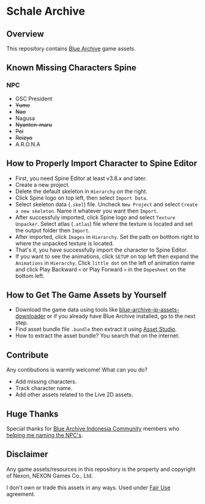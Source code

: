 # Schale Archive

## Overview

This repository contains [Blue Archive](https://bluearchive.nexon.com/home "Blue Archive") game assets.

## Known Missing Characters Spine

### NPC

- GSC President
- ~~Yume~~
- ~~Nao~~
- Nagusa
- ~~Nyanten-maru~~
- ~~Pei~~
- ~~Reizyo~~
- A.R.O.N.A

## How to Properly Import Character to Spine Editor

- First, you need Spine Editor at least v3.8.x and later.
- Create a new project.
- Delete the default skeleton in `Hierarchy` on the right.
- Click Spine logo on top left, then select `Import Data`.
- Select skeleton data (`.skel`) file. Uncheck `New Project` and select `Create a new skeleton`. Name it whatever you want then `Import`.
- After successfuly imported, click Spine logo and select `Texture Unpacker`. Select atlas (`.atlas`) file where the texture is located and set the output folder then `Import`.
- After imported, click `Images` in `Hierarchy`. Set the path on botttom right to where the unpacked texture is located.
- That's it, you have successfully import the character to Spine Editor.
- If you want to see the animations, click `SETUP` on top left then expand the `Animations` in `Hierarchy`. Click `little dot` on the left of animation name and click Play Backward `<` or Play Forward `>` in the `Dopesheet` on the bottom left.

## How to Get The Game Assets by Yourself

- Download the game data using tools like [blue-archive-jp-assets-downloader](https://github.com/xiongnemo/blue-archive-jp-assets-downloader "blue-archive-jp-assets-downloader") or if you already have Blue Archive installed, go to the next step.
- Find asset bundle file `.bundle` then extract it using [Asset Studio](https://github.com/Perfare/AssetStudio/releases "Asset Studio").
- How to extract the asset bundle? You search that on the internet.

## Contribute

Any contibutions is warmly welcome! What can you do?

- Add missing characters.
- Track character name.
- Add other assets related to the Live 2D assets.

## Huge Thanks

Special thanks for [Blue Archive Indonesia Community](https://www.facebook.com/groups/bluearchiveindonesia/ "Blue Archive Indonesia Community") members who [helping me naming the NPC's](https://www.facebook.com/groups/bluearchiveindonesia/permalink/1388562738583548/ "Go to Facebook post").

## Disclaimer

Any game assets/resources in this repository is the property and copyright of Nexon, NEXON Games Co., Ltd.

I don't own or trade this assets in any ways. Used under [Fair Use](https://en.wikipedia.org/wiki/Fair_use "Fair Use") agreement.
